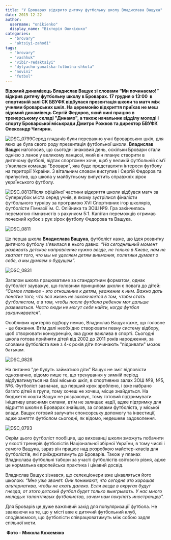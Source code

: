 ```yaml
---
title: "У Броварах відкрито дитячу футбольну школу Владислава Ващука"
date: 2015-12-22
author: 
  username: "onikienko"
  display_name: "Вікторія Оникієнко"
categories: 
  - "brovary"
  - "aktsiyi-zahodi"
tags: 
  - "brovary"
  - "vashhuk"
  - "vibir-redaktsiyi"
  - "dytyacho-yunatska-futbolna-shkola"
  - "novini"
  - "futbol"
---
```


**Відомий динамівець Владислав Ващук зі словами “Ми починаємо!” відкрив дитячу футбольну школу в Броварах. 17 грудня о 13:00  в спортивній залі СК БВУФК відбулася презентація школи та матч між учнями броварських шкіл. На церемонію відкриття приїхав не меш відомий динамівець Сергій Федоров, який нині працює в тренерському складі "Динамо", а також начальник відділу молоді і спорту Броварської міськради Дмитро Рожков та директор БВУФК Олександр Чигирин.**

![DSC_0799](https://mpz.brovary.org/wp-content/uploads/2015/12/DSC_0799.jpg)Серед глядачів були переважно учні броварських шкіл, для яких це була свого роду презентація футбольної школи. **Владислав Ващук** наголосив, що сьогодні знаковий день, оскільки Бровари стали однією з ланок у великому ланцюзі, який він планує створити в дитячому футболі, відтак спортсмен хоче, щоб у великій футбольній сім’ї з'явилася команда “Бровари”, яка буде представляти інтереси футболу на території України. З вітальним словом виступив і Сергій Федоров та припустив, що школа у майбутньому випустить справжніх зірок українського футболу.

![DSC_0813](https://mpz.brovary.org/wp-content/uploads/2015/12/DSC_0813.jpg)Після офіційної частини відкриття школи відбувся матч за Суперкубок міста серед учнів, в якому зустрілися фіналісти футбольного турніру за програмою XVI Спортивних ігор школярів, футболісти Гімназії ім. С. Олійника та ЗОШ №9. Гра закінчилась перемогою гімназистів з рахунком 5:1. Капітан переможців отримав почесний кубок з рук зірок футболу Федорова та Ващука.

![DSC_0811](https://mpz.brovary.org/wp-content/uploads/2015/12/DSC_0811.jpg)

Це перша школа **Владислава Ващука**, футболіст каже, що ідея розвитку дитячого футболу з'явилася в нього давно: _“На сегодняшний момент развивать детское направление нужно везде, не только в Киеве, нам не хватает того, что мы не уделяем детям внимания, политики думает о себе, а мы думаем о будущем”._

![DSC_0831](https://mpz.brovary.org/wp-content/uploads/2015/12/DSC_0831.jpg)

Загалом школа працюватиме за стандартним форматом, однак футболіст зауважує, що головним принципом школи є повага до дітей: _“Самое главное - это отношение к детям, уважение к ним. Важно дать понятие того, что вся жизнь не заключается в том, чтобы стать футболистом, а в том, чтобы после футбола ребенок мог дальше развиваться. Часто люди не могут себя найти, когда футбол заканчивается”._

Особливих критеріїв відбору немає, Владислав Ващук каже, що головне - це бажання. Втім далі необхідно створювати певну систему відбору, щоб створювати конкуренцію, яка дуже важлива в спорті. Сьогодні школа готова прийняти дітей від 2002 до 2011 років народження, за словами футболіста вже з 4-х років діти починають "підривати" мозок батькам.

![DSC_0828](https://mpz.brovary.org/wp-content/uploads/2015/12/DSC_0828.jpg)

На питання "де будуть займатися діти" Ващук не зміг відповісти однозначно, відомо лише те, що тренування у зимній період відбуватимуться на базі міських шкіл, в спортивних залах ЗОШ №9, №5, №6. Футболіст зазначає, що перший крок зроблено, і вже набрано багато дітей в групи, тому хочеш не хочеш, місце знайдеться. На бюджетні кошти Ващук не розраховує, тому готовий підтримувати ініцативу власними силами, втім не залишає надії, адже підтримку для відриття школи в Броварах знайшов, за словами футболіста, у міської влади. Ващук готовий залучати спонсорську допомогу та інвестиції, адже заняття футболом сьогодні, як відомо, недешеве задоволення.

![DSC_0793](https://mpz.brovary.org/wp-content/uploads/2015/12/DSC_0793.jpg)

Окрім цього футболіст пообіцяв, що вихованці школи зможуть побачити у якості тренерів футболістів Національної збірної України, в тому числі і самого Ващука, зараз він працює над розробкою майстер-класів для футболістів, які приїжджатимуть до Броварів. Також у планах Владислава футбольні табори за участі футболістів світового рівня, адже це нормальна європейська практика і цікавий досвід.

Владислав Ващук зізнався, що селекціонери вже цікавляться його школою: _“Мне уже звонят. Они понимают, что сегодня это хорошая альтернатива, чтобы не ехать далеко. Если везде в округах будут гнезда, от этого детский футбол будет только выигрывать. У нас много молодых талантливых футболистов, зачем нам покупать иностранцев"._

Для Броварів це дуже важливий захід для популяризації футбола. Не зважаючи на те, що у місті вже є дитячий футбольний клуб, сподіваємося, що футболісти співрацюватимуть між собою задля спільної мети.

 **Фото - Микола Кожемяко**
